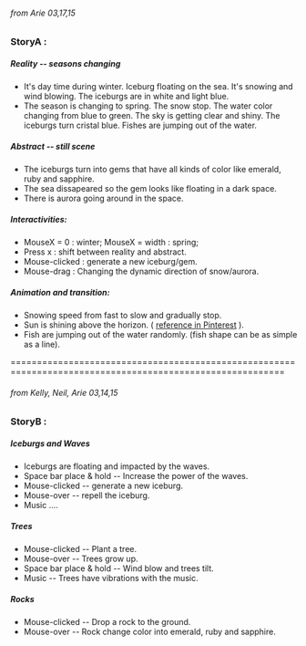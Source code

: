 ###### from Arie  03,17,15
### StoryA :

##### Reality -- seasons changing

* It's day time during winter. Iceburg floating on the sea. It's snowing and wind blowing. The iceburgs are in white and light blue.
* The season is changing to spring. The snow stop. The water color changing from blue to green. The sky is getting clear and shiny. The iceburgs turn cristal blue. Fishes are jumping out of the water.

##### Abstract -- still scene
* The iceburgs turn into gems that have all kinds of color like emerald, ruby and sapphire.
* The sea dissapeared so the gem looks like floating in a dark space.
* There is aurora going around in the space.

##### Interactivities:
* MouseX = 0 : winter; MouseX = width : spring; 
* Press x : shift between reality and abstract.
* Mouse-clicked : generate a new iceburg/gem.
* Mouse-drag : Changing the dynamic direction of snow/aurora.

##### Animation and transition:
* Snowing speed from fast to slow and gradually stop.
* Sun is shining above the horizon. ( [reference in Pinterest](https://www.pinterest.com/pin/530017449872340183/) ).
* Fish are jumping out of the water randomly. (fish shape can be as simple as a line).


==========================================================================================================


###### from Kelly, Neil, Arie  03,14,15
### StoryB :

##### Iceburgs and Waves
* Iceburgs are floating and impacted by the waves.
* Space bar place & hold -- Increase the power of the waves.
* Mouse-clicked -- generate a new iceburg.
* Mouse-over -- repell the iceburg.
* Music ....

##### Trees
* Mouse-clicked -- Plant a tree.
* Mouse-over -- Trees grow up.
* Space bar place & hold -- Wind blow and trees tilt.
* Music -- Trees have vibrations with the music.

##### Rocks
* Mouse-clicked -- Drop a rock to the ground.
* Mouse-over -- Rock change color into emerald, ruby and sapphire.
